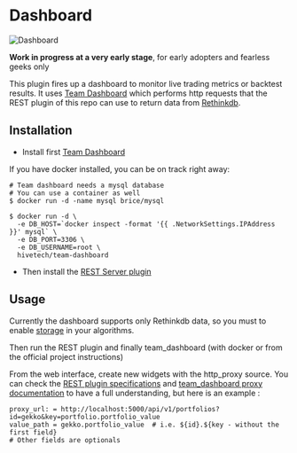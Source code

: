 Dashboard
=========

![Dashboard](https://raw.github.com/hivetech/hivetech.github.io/master/images/QuantDashboard.png)

**Work in progress at a very early stage**, for early adopters and fearless geeks only

This plugin fires up a dashboard to monitor live trading metrics or backtest
results. It uses [Team Dashboard](https://github.com/fdietz/team_dashboard)
which performs http requests that the REST plugin of this repo can use to
return data from [Rethinkdb](rethinkdb.com).


Installation
------------

* Install first [Team Dashboard](https://github.com/fdietz/team_dashboard)

If you have docker installed, you can be on track right away:

```console
# Team dashboard needs a mysql database
# You can use a container as well
$ docker run -d -name mysql brice/mysql

$ docker run -d \
  -e DB_HOST=`docker inspect -format '{{ .NetworkSettings.IPAddress }}' mysql` \
  -e DB_PORT=3306 \
  -e DB_USERNAME=root \
  hivetech/team-dashboard
```

* Then install the [REST Server plugin](https://github.com/hackliff/intuition-plugins/blob/master/rest/readme.md)


Usage
-----

Currently the dashboard supports only Rethinkdb data, so you must to enable
[storage](https://github.com/hackliff/insights/blob/master/insights/plugins/database.py)
in your algorithms.

Then run the REST plugin and finally team_dashboard (with docker or from the
official project instructions)

From the web interface, create new widgets with the http_proxy source. You can
check the [REST plugin specifications](https://github.com/hackliff/intuition-plugins/blob/master/rest/readme.md)
and [team_dashboard proxy documentation](https://github.com/fdietz/team_dashboard/blob/master/HTTP_PROXY.markdown)
to have a full understanding, but here is an example :

```
proxy_url: = http://localhost:5000/api/v1/portfolios?id=gekko&key=portfolio.portfolio_value
value_path = gekko.portfolio_value  # i.e. ${id}.${key - without the first field}
# Other fields are optionals
```
